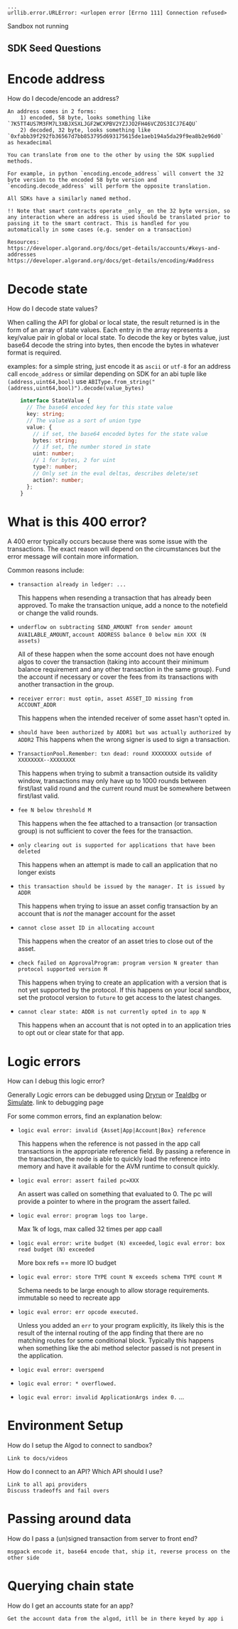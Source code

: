 
```
...
urllib.error.URLError: <urlopen error [Errno 111] Connection refused>
```

Sandbox not running


SDK Seed Questions
-------------------

# Encode address
 
How do I decode/encode an address?

    An address comes in 2 forms:
        1) encoded, 58 byte, looks something like `7K5TT4US7M3FM7L3XBJXSXLJGF2WCXPBV2YZJJO2FH46VCZOS3ICJ7E4QU`
        2) decoded, 32 byte, looks something like `0xfabb39f292fb36567d7bb853795d693175615de1aeb194a5da29f9ea8b2e96d0` as hexadecimal

    You can translate from one to the other by using the SDK supplied methods. 
    
    For example, in python `encoding.encode_address` will convert the 32 byte version to the encoded 58 byte version and `encoding.decode_address` will perform the opposite translation.

    All SDKs have a similarly named method.

    !! Note that smart contracts operate _only_ on the 32 byte version, so any interaction where an address is used should be translated prior to passing it to the smart contract. This is handled for you automatically in some cases (e.g. sender on a transaction)

    Resources:
    https://developer.algorand.org/docs/get-details/accounts/#keys-and-addresses
    https://developer.algorand.org/docs/get-details/encoding/#address


# Decode state

How do I decode state values?

When calling the API for global or local state, the result returned is in the form of an array of state values. Each entry in the array represents a key/value pair in global or local state. To decode the key or bytes value, just base64 decode the string into bytes, then encode the bytes in whatever format is required. 

examples:
    for a simple string, just encode it as `ascii` or `utf-8`
    for an address call `encode_address` or similar depending on SDK
    for an abi tuple like `(address,uint64,bool)` use `ABIType.from_string("(address,uint64,bool)").decode(value_bytes)` 


```ts
    interface StateValue {
      // The base64 encoded key for this state value
      key: string;
      // The value as a sort of union type
      value: {
        // if set, the base64 encoded bytes for the state value
        bytes: string;
        // if set, the number stored in state 
        uint: number;
        // 1 for bytes, 2 for uint
        type?: number;
        // Only set in the eval deltas, describes delete/set
        action?: number;
      };
    }
```


# What is this 400 error?

A 400 error typically occurs because there was some issue with the transactions. The exact reason will depend on the circumstances but the error message will contain more information.

Common reasons include:

- `transaction already in ledger: ...`

    This happens when resending a transaction that has already been approved. To make the transaction unique, add a nonce to the notefield or change the valid rounds.

- `underflow on subtracting SEND_AMOUNT from sender amount AVAILABLE_AMOUNT`, `account ADDRESS balance 0 below min XXX (N assets)`

    All of these happen when the some account does not have enough algos to cover the transaction (taking into account their minimum balance requirement and any other transaction in the same group). Fund the account if necessary or cover the fees from its transactions with another transaction in the group.

- `receiver error: must optin, asset ASSET_ID missing from ACCOUNT_ADDR`

    This happens when the intended receiver of some asset hasn't opted in. 

- `should have been authorized by ADDR1 but was actually authorized by ADDR2`
    This happens when the wrong signer is used to sign a transaction.

- `TransactionPool.Remember: txn dead: round XXXXXXXX outside of XXXXXXXX--XXXXXXXX`

    This happens when trying to submit a transaction outside its validity window, transactions may only have up to 1000 rounds between first/last valid round and the current round must be
somewhere between first/last valid.


- `fee N below threshold M`

    This happens when the fee attached to a transaction (or transaction group) is not sufficient to cover the fees for the transaction. 

- `only clearing out is supported for applications that have been deleted`

    This happens when an attempt is made to call an application that no longer exists

- `this transaction should be issued by the manager. It is issued by ADDR`

    This happens when trying to issue an asset config transaction by an account that is _not_ the manager account for the asset

- `cannot close asset ID in allocating account`

    This happens when the creator of an asset tries to close out of the asset. 

- `check failed on ApprovalProgram: program version N greater than protocol supported version M`

    This happens when trying to create an application with a version that is not yet supported by the protocol. 
    If this happens on your local sandbox, set the protocol version to `future` to get access to the latest changes.

- `cannot clear state: ADDR is not currently opted in to app N`

    This happens when an account that is not opted in to an application tries to opt out or clear state for that app.


# Logic errors

How can I debug this logic error?

Generally Logic errors can be debugged using [Dryrun](link) or [Tealdbg](link) or [Simulate](link). link to debugging page 

For some common errors, find an explanation below:  

-  `logic eval error: invalid {Asset|App|Account|Box} reference` 

    This happens when the reference is not passed in the app call transactions in the appropriate reference field. By passing a reference in the transaction, the node is able to quickly load the reference into memory and have it available for the AVM runtime to consult quickly.


- `logic eval error: assert failed pc=XXX`

    An assert was called on something that evaluated to 0. The pc will provide a pointer to where in the program the assert failed.


- `logic eval error: program logs too large.`

    Max 1k of logs, max called 32 times per app caall

- `logic eval error: write budget (N) exceeded`, `logic eval error: box read budget (N) exceeded`

    More box refs == more IO budget


- `logic eval error: store TYPE count N exceeds schema TYPE count M`

    Schema needs to be large enough to allow storage requirements. immutable so need to recreate app

- `logic eval error: err opcode executed.`

    Unless you added an `err` to your program explicitly, its likely this is the result of the internal routing of the app finding that there are no matching routes for some conditional block. Typically this happens when something like the abi method selector passed is not present in the application.

- `logic eval error: overspend` 
- `logic eval error: * overflowed.`
- `logic eval error: invalid ApplicationArgs index 0.`
    ...

# Environment Setup

How do I setup the Algod to connect to sandbox?

    Link to docs/videos


How do I connect to an API? Which API should I use?

    Link to all api providers
    Discuss tradeoffs and fail overs

# Passing around data

How do I pass a (un)signed transaction from server to front end?

    msgpack encode it, base64 encode that, ship it, reverse process on the other side

# Querying chain state

How do I get an accounts state for an app?

    Get the account data from the algod, itll be in there keyed by app i